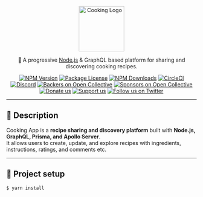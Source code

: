 <p align="center">
  <a href="https://cooking.com/" target="blank"><img src="https://cdn-icons-png.flaticon.com/512/1046/1046784.png" width="120" alt="Cooking Logo" /></a>
</p>

[circleci-image]: https://img.shields.io/circleci/build/github/your-org/cooking-app/master?token=abc123def456
[circleci-url]: https://circleci.com/gh/your-org/cooking-app

<p align="center">🍳 A progressive <a href="http://nodejs.org" target="_blank">Node.js</a> & GraphQL based platform for sharing and discovering cooking recipes.</p>
<p align="center">
<a href="https://www.npmjs.com/package/cooking-app" target="_blank"><img src="https://img.shields.io/npm/v/cooking-app.svg" alt="NPM Version" /></a>
<a href="https://www.npmjs.com/package/cooking-app" target="_blank"><img src="https://img.shields.io/npm/l/cooking-app.svg" alt="Package License" /></a>
<a href="https://www.npmjs.com/package/cooking-app" target="_blank"><img src="https://img.shields.io/npm/dm/cooking-app.svg" alt="NPM Downloads" /></a>
<a href="https://circleci.com/gh/your-org/cooking-app" target="_blank"><img src="https://img.shields.io/circleci/build/github/your-org/cooking-app/master" alt="CircleCI" /></a>
<a href="https://discord.gg/cooking" target="_blank"><img src="https://img.shields.io/badge/discord-online-brightgreen.svg" alt="Discord"/></a>
<a href="https://opencollective.com/cooking#backer" target="_blank"><img src="https://opencollective.com/cooking/backers/badge.svg" alt="Backers on Open Collective" /></a>
<a href="https://opencollective.com/cooking#sponsor" target="_blank"><img src="https://opencollective.com/cooking/sponsors/badge.svg" alt="Sponsors on Open Collective" /></a>
<a href="https://paypal.me/cookingapp" target="_blank"><img src="https://img.shields.io/badge/Donate-PayPal-ff3f59.svg" alt="Donate us"/></a>
<a href="https://opencollective.com/cooking#sponsor"  target="_blank"><img src="https://img.shields.io/badge/Support%20us-Open%20Collective-41B883.svg" alt="Support us"></a>
<a href="https://twitter.com/cookingapp" target="_blank"><img src="https://img.shields.io/twitter/follow/cookingapp.svg?style=social&label=Follow" alt="Follow us on Twitter"></a>
</p>

---

## 🍲 Description

Cooking App is a **recipe sharing and discovery platform** built with **Node.js, GraphQL, Prisma, and Apollo Server**.  
It allows users to create, update, and explore recipes with ingredients, instructions, ratings, and comments etc.

---

## 🚀 Project setup

```bash
$ yarn install
```
